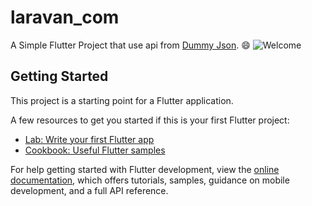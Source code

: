 # laravan_com

A Simple Flutter Project that use api from [Dummy Json](https://dummyjson.com/).
:smile:
![Welcome](https://w.wallhaven.cc/full/dg/wallhaven-dgxkml.jpg)

## Getting Started

This project is a starting point for a Flutter application.

A few resources to get you started if this is your first Flutter project:

- [Lab: Write your first Flutter app](https://docs.flutter.dev/get-started/codelab)
- [Cookbook: Useful Flutter samples](https://docs.flutter.dev/cookbook)

For help getting started with Flutter development, view the
[online documentation](https://docs.flutter.dev/), which offers tutorials,
samples, guidance on mobile development, and a full API reference.
